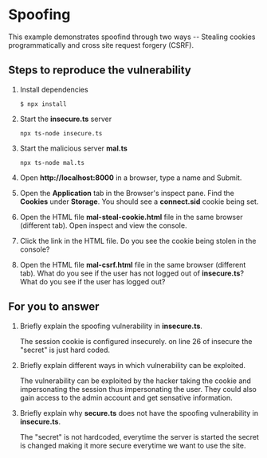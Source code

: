 # Spoofing

This example demonstrates spoofind through two ways -- Stealing cookies programmatically and cross site request forgery (CSRF).

## Steps to reproduce the vulnerability

1. Install dependencies

   `$ npx install`

2. Start the **insecure.ts** server

   `npx ts-node insecure.ts`

3. Start the malicious server **mal.ts**

   `npx ts-node mal.ts`

4. Open **http://localhost:8000** in a browser, type a name and Submit.

5. Open the **Application** tab in the Browser's inspect pane. Find the **Cookies** under **Storage**. You should see a **connect.sid** cookie being set.

6. Open the HTML file **mal-steal-cookie.html** file in the same browser (different tab). Open inspect and view the console.

7. Click the link in the HTML file. Do you see the cookie being stolen in the console?

8. Open the HTML file **mal-csrf.html** file in the same browser (different tab). What do you see if the user has not logged out of **insecure.ts**? What do you see if the user has logged out?

## For you to answer

1. Briefly explain the spoofing vulnerability in **insecure.ts**.

   The session cookie is configured insecurely. on line 26 of insecure the "secret" is just hard coded.

2. Briefly explain different ways in which vulnerability can be exploited.

   The vulnerability can be exploited by the hacker taking the cookie and impersonating the session thus impersonating the user. They could also gain access to the admin account and get sensative information.

3. Briefly explain why **secure.ts** does not have the spoofing vulnerability in **insecure.ts**.

   The "secret" is not hardcoded, everytime the server is started the secret is changed making it more secure everytime we want to use the site.
